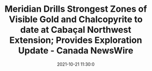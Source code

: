 ---
"title": "Meridian Drills Strongest Zones of Visible Gold and Chalcopyrite to date at Cabaçal Northwest Extension; Provides Exploration Update - Canada NewsWire"
"date": "2021-10-21 11:30:0"
"feed_name": "GOOGLENEWSDRILLING"
"feed_website": "https://news.google.com/search?q=drilling%2Bincident&hl=en-US&gl=US&ceid=US:en"
"feed_rss": "https://news.google.com/rss/search?q=drilling%2Bincident&hl=en-US&gl=US&ceid=US:en"
"link": "https://www.newswire.ca/news-releases/meridian-drills-strongest-zones-of-visible-gold-and-chalcopyrite-to-date-at-cabacal-northwest-extension-provides-exploration-update-824562437.html"
"source": "{'href': 'https://www.newswire.ca', 'title': 'Canada NewsWire'}"
"file": "_posts/2021-1-1-137ef4a968069650b3f3a8a04ee8159c416678a9.md"
"accident": "0"
"drilling": "0"
"dead": "0"
"injured": "0"
"arrested": "0"
"place": "unknown place"
"where": "unknown site"
"causes": "unknown"
"place_uri": "unknown place"
---